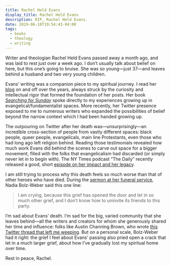 ```yaml
---
title: Rachel Held Evans
display_title: Rachel Held Evans
description: RIP, Rachel Held Evans.
date: 2019-06-10T19:54:43-04:00
tags:
  - books
  - theology
  - writing
---
```

Writer and theologian Rachel Held Evans passed away a month ago, and was laid to rest just over a week ago. I don’t usually talk about belief on here, but this one’s going to bruise. She was so young—just 37—and leaves behind a husband and two very young children.

Evans’ writing was a companion piece to my spiritual journey. I read her [blog](https://rachelheldevans.com/blog) on and off over the years, always struck by the curiosity and intellectual rigor that formed the foundation of her posts. Her book [*Searching for Sunday*](https://rachelheldevans.com/searching-for-sunday) spoke directly to my experiences growing up in evangelical/fundamentalist spaces. More recently, her Twitter presence exposed to me to numerous writers who expanded the possibilities of belief beyond the narrow context which I had been handed growing up.

The outpouring on Twitter after her death was—unsurprisingly—an incredible cross-section of people from vastly different spaces: black people, queer people, evangelicals, main line Protestants, even those who had long ago left religion behind. Reading those testimonials revealed how much work Evans did behind the scenes to carve out space for a bigger movement, filled with the folks that evangelicalism had discarded (or simply never let in to begin with). The NY Times podcast “The Daily” recently released a good, short [episode on her impact and her legacy](https://www.nytimes.com/2019/06/03/podcasts/the-daily/rachel-held-evans.html).

I am still trying to process why this death feels so much worse than that of other heroes who have died. During the [sermon at her funeral service](https://www.redletterchristians.org/while-it-was-still-dark-a-requiem-for-rachel-held-evans/), Nadia Bolz-Weber said this one line:

> I am crying, because this grief has opened the door and let in so much other grief, and I don’t know how to uninvite its friends to this party.

I’m sad about Evans’ death. I’m sad for the big, varied community that she leaves behind—all the writers and creators for whom she generously shared her time and influence: folks like Austin Channing Brown, who wrote [this Twitter thread that left me weeping](https://twitter.com/austinchanning/status/1125042795809574912). But on a personal scale, Bolz-Weber had it right: the grief I feel about Evans’ passing also pried open a crack that let in a much larger grief, about how I’ve gradually lost my spiritual home over time.

Rest in peace, Rachel.
